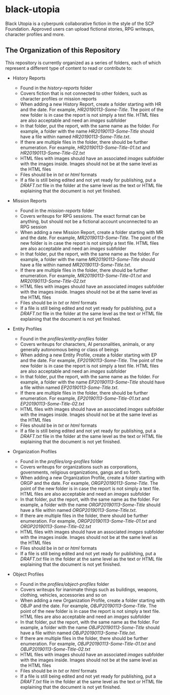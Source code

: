 # black-utopia
Black Utopia is a cyberpunk collaborative fiction in the style of the SCP Foundation. Approved users can upload fictional stories, RPG writeups, character profiles and more.

## The Organization of this Repository
This repository is currently organized as a series of folders, each of which represent a different type of content to read or contribute to:

* History Reports
  * Found in the _history-reports_ folder
  * Covers fiction that is not connected to other folders, such as character profiles or mission reports
  * When adding a new History Report, create a folder starting with HR and the date. For example, *HR20190113-Some-Title*. The point of the new folder is in case the report is not simply a text file. HTML files are also acceptable and need an *images* subfolder
  * In that folder, put the report, with the same name as the folder. For example, a folder with the name *HR20190113-Some-Title* should have a file within named *HR20190113-Some-Title.txt*. 
  * If there are multiple files in the folder, there should be further enumeration. For example, *HR20190113-Some-Title-01.txt* and *HR20190113-Some-Title-02.txt*
  * HTML files with images should have an associated *images* subfolder with the images inside. Images should not be at the same level as the HTML files
  * Files should be in *txt* or *html* formats
  * If a file is still being edited and not yet ready for publishing, put a *DRAFT.txt* file in the folder at the same level as the text or HTML file explaining that the document is not yet finished.

* Mission Reports
  * Found in the *mission-reports* folder
  * Covers writeups for RPG sessions. The exact format can be anything, but should not be a fictional account unconnected to an RPG session
  * When adding a new Mission Report, create a folder starting with MR and the date. For example, *MR20190113-Some-Title*. The point of the new folder is in case the report is not simply a text file. HTML files are also acceptable and need an *images* subfolder
  * In that folder, put the report, with the same name as the folder. For example, a folder with the name *MR20190113-Some-Title* should have a file within named *MR20190113-Some-Title.txt*. 
  * If there are multiple files in the folder, there should be further enumeration. For example, *MR20190113-Some-Title-01.txt* and *MR20190113-Some-Title-02.txt*
  * HTML files with images should have an associated *images* subfolder with the images inside. Images should not be at the same level as the HTML files
  * Files should be in *txt* or *html* formats
  * If a file is still being edited and not yet ready for publishing, put a *DRAFT.txt* file in the folder at the same level as the text or HTML file explaining that the document is not yet finished.

* Entity Profiles
  * Found in the *profiles/entity-profiles* folder
  * Covers writeups for characters, AI personalities, animals, or any generally autonomous being or class of beings
  * When adding a new Entity Profile, create a folder starting with EP and the date. For example, *EP20190113-Some-Title*. The point of the new folder is in case the report is not simply a text file. HTML files are also acceptable and need an *images* subfolder
  * In that folder, put the report, with the same name as the folder. For example, a folder with the name *EP20190113-Some-Title* should have a file within named *EP20190113-Some-Title.txt*. 
  * If there are multiple files in the folder, there should be further enumeration. For example, *EP20190113-Some-Title-01.txt* and *EP20190113-Some-Title-02.txt*
  * HTML files with images should have an associated *images* subfolder with the images inside. Images should not be at the same level as the HTML files
  * Files should be in *txt* or *html* formats
  * If a file is still being edited and not yet ready for publishing, put a *DRAFT.txt* file in the folder at the same level as the text or HTML file explaining that the document is not yet finished.

* Organization Profiles
  * Found in the *profiles/org-profiles* folder
  * Covers writeups for organizations such as corporations, governments, religious organizations, gangs and so forth.
  * When adding a new Organization Profile, create a folder starting with ORGP and the date. For example, *ORGP20190113-Some-Title*. The point of the new folder is in case the report is not simply a text file. HTML files are also acceptable and need an *images* subfolder
  * In that folder, put the report, with the same name as the folder. For example, a folder with the name *ORGP20190113-Some-Title* should have a file within named *ORGP20190113-Some-Title.txt*. 
  * If there are multiple files in the folder, there should be further enumeration. For example, *ORGP20190113-Some-Title-01.txt* and *ORGP20190113-Some-Title-02.txt*
  * HTML files with images should have an associated *images* subfolder with the images inside. Images should not be at the same level as the HTML files
  * Files should be in *txt* or *html* formats
  * If a file is still being edited and not yet ready for publishing, put a *DRAFT.txt* file in the folder at the same level as the text or HTML file explaining that the document is not yet finished.

* Object Profiles
  * Found in the *profiles/object-profiles* folder
  * Covers writeups for inanimate things such as buildings, weapons, clothing, vehicles, accessories and so on
  * When adding a new Organization Profile, create a folder starting with OBJP and the date. For example, *OBJP20190113-Some-Title*. The point of the new folder is in case the report is not simply a text file. HTML files are also acceptable and need an *images* subfolder
  * In that folder, put the report, with the same name as the folder. For example, a folder with the name *OBJP20190113-Some-Title* should have a file within named *OBJP20190113-Some-Title.txt*. 
  * If there are multiple files in the folder, there should be further enumeration. For example, *OBJP20190113-Some-Title-01.txt* and *OBJP20190113-Some-Title-02.txt*
  * HTML files with images should have an associated *images* subfolder with the images inside. Images should not be at the same level as the HTML files
  * Files should be in *txt* or *html* formats
  * If a file is still being edited and not yet ready for publishing, put a *DRAFT.txt* file in the folder at the same level as the text or HTML file explaining that the document is not yet finished.
